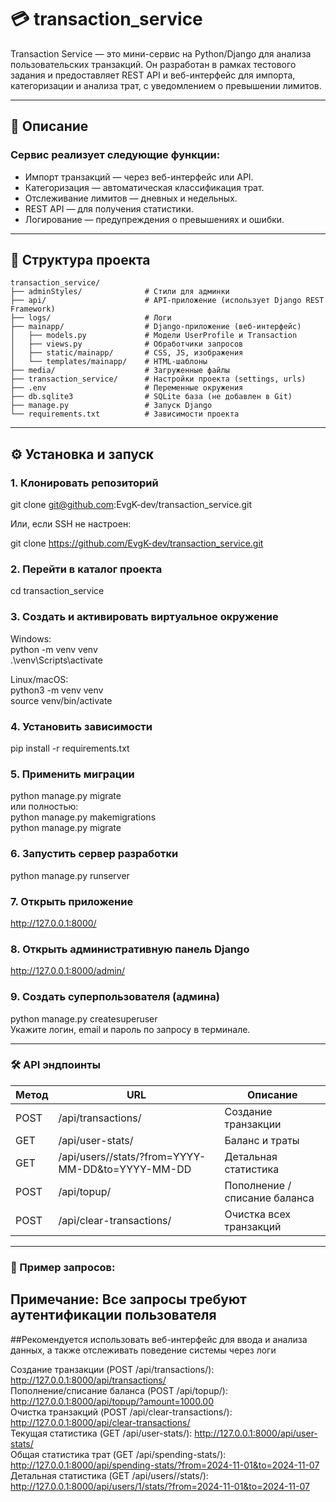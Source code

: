 # 💳 transaction_service

Transaction Service — это мини-сервис на Python/Django для анализа пользовательских транзакций. Он разработан в рамках тестового задания и предоставляет REST API и веб-интерфейс для импорта, категоризации и анализа трат, с уведомлением о превышении лимитов.

---

## 🚀 Описание

### Сервис реализует следующие функции:

* Импорт транзакций — через веб-интерфейс или API.
* Категоризация — автоматическая классификация трат.
* Отслеживание лимитов — дневных и недельных.
* REST API — для получения статистики.
* Логирование — предупреждения о превышениях и ошибки.

---

## 📁 Структура проекта

```plaintext
transaction_service/
├── adminStyles/              # Стили для админки
├── api/                      # API-приложение (использует Django REST Framework)
├── logs/                     # Логи 
├── mainapp/                  # Django-приложение (веб-интерфейс)
│   ├── models.py             # Модели UserProfile и Transaction
│   ├── views.py              # Обработчики запросов
│   ├── static/mainapp/       # CSS, JS, изображения
│   └── templates/mainapp/    # HTML-шаблоны
├── media/                    # Загруженные файлы 
├── transaction_service/      # Настройки проекта (settings, urls)
├── .env                      # Переменные окружения 
├── db.sqlite3                # SQLite база (не добавлен в Git)
├── manage.py                 # Запуск Django
└── requirements.txt          # Зависимости проекта
```
---

## ⚙️ Установка и запуск

### 1. Клонировать репозиторий
git clone git@github.com:EvgK-dev/transaction_service.git

Или, если SSH не настроен:

git clone https://github.com/EvgK-dev/transaction_service.git

### 2. Перейти в каталог проекта
cd transaction_service

### 3. Создать и активировать виртуальное окружение 
Windows:  
python -m venv venv  
.\venv\Scripts\activate

Linux/macOS:  
python3 -m venv venv  
source venv/bin/activate  

### 4. Установить зависимости
pip install -r requirements.txt

### 5. Применить миграции
python manage.py migrate  
или полностью:  
python manage.py makemigrations  
python manage.py migrate

### 6. Запустить сервер разработки
python manage.py runserver

### 7. Открыть приложение
http://127.0.0.1:8000/

### 8. Открыть административную панель Django
http://127.0.0.1:8000/admin/

### 9. Создать суперпользователя (админа)
python manage.py createsuperuser  
Укажите логин, email и пароль по запросу в терминале.

---

### 🛠️ API эндпоинты

| Метод | URL | Описание |
|-------|-----|----------|
| POST  | /api/transactions/ | Создание транзакции |
| GET   | /api/user-stats/ | Баланс и траты |
| GET   | /api/users/<id>/stats/?from=YYYY-MM-DD&to=YYYY-MM-DD | Детальная статистика |
| POST  | /api/topup/ | Пополнение / списание баланса |
| POST  | /api/clear-transactions/ | Очистка всех транзакций |

---

### 🧩 Пример запросов:
## Примечание: Все запросы требуют аутентификации пользователя
##Рекомендуется использовать веб-интерфейс для ввода и анализа данных, а также отслеживать поведение системы через логи

Создание транзакции (POST /api/transactions/): http://127.0.0.1:8000/api/transactions/  
Пополнение/списание баланса (POST /api/topup/): http://127.0.0.1:8000/api/topup/?amount=1000.00  
Очистка транзакций (POST /api/clear-transactions/): http://127.0.0.1:8000/api/clear-transactions/  
Текущая статистика (GET /api/user-stats/): http://127.0.0.1:8000/api/user-stats/  
Общая статистика трат (GET /api/spending-stats/): http://127.0.0.1:8000/api/spending-stats/?from=2024-11-01&to=2024-11-07  
Детальная статистика (GET /api/users/<id>/stats/): http://127.0.0.1:8000/api/users/1/stats/?from=2024-11-01&to=2024-11-07  

